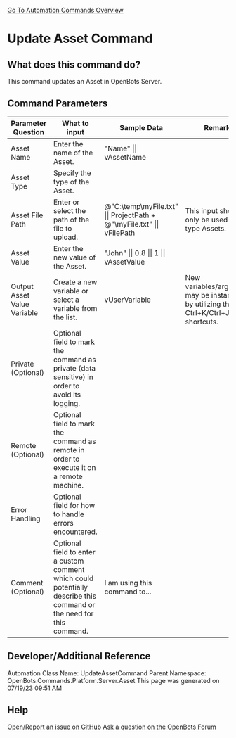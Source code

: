 <!--TITLE: Update Asset Command -->
<!-- SUBTITLE: a command in the Platform Commands\Server\Asset group. -->
[Go To Automation Commands Overview](/automation-commands)


# Update Asset Command


## What does this command do?
This command updates an Asset in OpenBots Server.


## Command Parameters
| Parameter Question   	| What to input  	|  Sample Data 	| Remarks  	|
| ---                    | ---               | ---           | ---       |
|Asset Name|Enter the name of the Asset.|"Name" \|\| vAssetName||
|Asset Type|Specify the type of the Asset.|||
|Asset File Path|Enter or select the path of the file to upload.|@"C:\temp\myFile.txt" \|\| ProjectPath + @"\myFile.txt" \|\| vFilePath|This input should only be used for File type Assets.|
|Asset Value|Enter the new value of the Asset.|"John" \|\| 0.8 \|\| 1 \|\| vAssetValue||
|Output Asset Value Variable|Create a new variable or select a variable from the list.|vUserVariable|New variables/arguments may be instantiated by utilizing the Ctrl+K/Ctrl+J shortcuts.|
|Private (Optional)|Optional field to mark the command as private (data sensitive) in order to avoid its logging.|||
|Remote (Optional)|Optional field to mark the command as remote in order to execute it on a remote machine.|||
|Error Handling|Optional field for how to handle errors encountered.|||
|Comment (Optional)|Optional field to enter a custom comment which could potentially describe this command or the need for this command.|I am using this command to...||


## Developer/Additional Reference
Automation Class Name: UpdateAssetCommand
Parent Namespace: OpenBots.Commands.Platform.Server.Asset
This page was generated on 07/19/23 09:51 AM


## Help
[Open/Report an issue on GitHub](https://github.com/OpenBotsAI/OpenBots.Studio/issues/new)
[Ask a question on the OpenBots Forum](https://openbots.ai/forums/)
